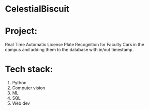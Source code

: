 # CelestialBiscuit
# Project:
 Real Time Automatic License Plate Recognition for Faculty Cars in the campus and adding them to the database with in/out timestamp.
 
# Tech stack:
 1. Python
 2. Computer vision
 3. ML
 4. SQL
 5. Web dev
 

 
